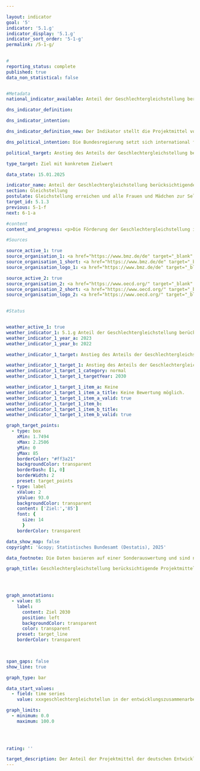 ```yaml
---

layout: indicator        
goal: '5'        
indicator: '5.1.g'        
indicator_display: '5.1.g'        
indicator_sort_order: '5-1-g'        
permalink: /5-1-g/        
        

#
reporting_status: complete        
published: true        
data_non_statistical: false        


#Metadata        
national_indicator_available: Anteil der Geschlechtergleichstellung berücksichtigenden Projektmittel in der deutschen Entwicklungszusammenarbeit        

dns_indicator_definition:         

dns_indicator_intention:         

dns_indicator_definition_new: Der Indikator stellt die Projektmittel von Projekten der deutschen Entwicklungszusammenarbeit, die Gleichstellung mitberücksichtigen (in Prozent) dar.        

dns_political_intention: Die Bundesregierung setzt sich international für die Gleichstellung der Geschlechter ein und arbeitet dafür mit verschiedenen Partnern zusammen. Gleiche Rechte, gleiche Pflichten, gleiche Chancen und gleiche Macht für Frauen und Männer sind explizite Ziele deutscher Entwicklungspolitik. Dabei ist es wichtig, neben Vorhaben, deren Hauptziel die Gleichstellung der Geschlechter ist, auch großvolumige Vorhaben etwa für Verkehrsinfrastruktur, soziale Sicherung, Gesundheit, Bildung <abbr title="und so weiter (et cetera)" tabindex="0">etc.</abbr> zu fördern, die Gleichstellungsaspekte als Nebenziel integrieren und so die gesamte Bevölkerung erreichen.        

political_target: Anstieg des Anteils der Geschlechtergleichstellung berücksichtigenden Projektmittel in der deutschen Entwicklungszusammenarbeit bis 2030&nbsp;auf ab dann mindestens 85&nbsp;Prozent        

type_target: Ziel mit konkretem Zielwert        

data_state: 15.01.2025        

indicator_name: Anteil der Geschlechtergleichstellung berücksichtigenden Projektmittel in der deutschen Entwicklungszusammenarbeit        
section: Gleichstellung        
postulate: Gleichstellung erreichen und alle Frauen und Mädchen zur Selbstbestimmung befähigen        
target_id: 5.1.3        
previous: 5-1-f        
next: 6-1-a        

#content         
content_and_progress: <p>Die Förderung der Geschlechtergleichstellung ist ein Bestandteil der deutschen Entwicklungszusammenarbeit (<abbr title="Entwicklungszusammenarbeit" tabindex="0">EZ</abbr>), der durch die Zuweisung von Projektmitteln umgesetzt wird, die auf dieses Ziel ausgerichtet sind. Der Anteil der Mittel, die in Projekten der deutschen <abbr title="Entwicklungszusammenarbeit" tabindex="0">EZ</abbr> der Förderung der Geschlechtergleichstellung zugewiesen werden, ist ein Indikator für die Umsetzung nationaler und internationaler Verpflichtungen zur Gleichstellung der Geschlechter.<br><br>Seit 1997&nbsp;ist die <abbr title="Organisation for Economic Co-operation and Development (Organisation für wirtschaftliche Zusammenarbeit und Entwicklung)" tabindex="0">OECD</abbr>-DAC-Kennung (Entwicklungsausschuss der Organisation für wirtschaftliche Zusammenarbeit und Entwicklung) für Geschlechtergleichstellung (<abbr title="Grundgesetz für die Bundesrepublik Deutschland" tabindex="0">GG</abbr>-Kennung) verbindlich, um sicherzustellen, dass Geschlechteraspekte in der internationalen Entwicklungszusammenarbeit berücksichtigt werden. Die <abbr title="Grundgesetz für die Bundesrepublik Deutschland" tabindex="0">GG</abbr>-Kennung unterscheidet zwischen Projekten mit der Kennung GG1&nbsp;und GG2. GG2-Projekte verfolgen die Gleichstellung der Geschlechter als Hauptziel, wobei die Förderung der Geschlechtergleichstellung und die Bekämpfung geschlechtsspezifischer Diskriminierung wesentliche Ziele des Vorhabens sind. Projekte mit der Kennung GG1&nbsp;berücksichtigen Geschlechteraspekte als wichtige, jedoch sekundäre Zielsetzung. Um sicherzustellen, dass Geschlechtergerechtigkeit auch in GG1-Projekten relevant ist, verlangt die <abbr title="Organisation for Economic Co-operation and Development (Organisation für wirtschaftliche Zusammenarbeit und Entwicklung)" tabindex="0">OECD</abbr> bei der Vergabe der GG1-Kennung eine Genderanalyse sowie das Vorhandensein von mindestens einem relevanten Output-Indikator.<br><br>In den Indikator werden sowohl GG1- als auch GG2-Projekte einbezogen. Während GG2-Projekte eine stärkere Fokussierung auf Geschlechtergleichstellung aufweisen, zeigen GG1-Projekte häufig eine größere Breitenwirksamkeit. GG1-Projekte beinhalten viele großvolumige Vorhaben zum Beispiel in den Bereichen Verkehrsinfrastruktur, soziale Sicherung, Gesundheit und Bildung, bei denen Gleichstellungsaspekte als Nebenziel integriert sind, um die gesamte Bevölkerung zu erreichen.</p>                

#Sources        

source_active_1: true
source_organisation_1: <a href="https://www.bmz.de/de" target="_blank" onclick="return confirm_alert('des Bundesministeriums für wirtschaftliche Zusammenarbeit und Entwicklung', 'De')">Bundesministerium für wirtschaftliche Zusammenarbeit und Entwicklung</a>
source_organisation_1_short: <a href="https://www.bmz.de/de" target="_blank" onclick="return confirm_alert('des Bundesministeriums für wirtschaftliche Zusammenarbeit und Entwicklung', 'De')">Bundesministerium für wirtschaftliche Zusammenarbeit und Entwicklung</a>
source_organisation_logo_1: <a href="https://www.bmz.de/de" target="_blank" onclick="return confirm_alert('des Bundesministeriums für wirtschaftliche Zusammenarbeit und Entwicklung', 'De')"><img src="https://dnsTestEnvironment.github.io/dns-indicators/public/OrgImgDe/bmz.png" alt="Bundesministerium für wirtschaftliche Zusammenarbeit und Entwicklung" title=" Klicken Sie hier um zur Homepage der Organisation Bundesministerium für wirtschaftliche Zusammenarbeit und Entwicklung zu gelangen." style="height:60px; width:148px; border:transparent"/></a>

source_active_2: true
source_organisation_2: <a href="https://www.oecd.org/" target="_blank" onclick="return confirm_alert('der Organisation für wirtschaftliche Zusammenarbeit und Entwicklung', 'De')">Organisation für wirtschaftliche Zusammenarbeit und Entwicklung</a>
source_organisation_2_short: <a href="https://www.oecd.org/" target="_blank" onclick="return confirm_alert('der Organisation für wirtschaftliche Zusammenarbeit und Entwicklung', 'De')">Organisation für wirtschaftliche Zusammenarbeit und Entwicklung</a>
source_organisation_logo_2: <a href="https://www.oecd.org/" target="_blank" onclick="return confirm_alert('der Organisation für wirtschaftliche Zusammenarbeit und Entwicklung', 'De')"><img src="https://dnsTestEnvironment.github.io/dns-indicators/public/OrgImgDe/oecd.png" alt="Organisation für wirtschaftliche Zusammenarbeit und Entwicklung" title=" Klicken Sie hier um zur Homepage der Organisation Organisation für wirtschaftliche Zusammenarbeit und Entwicklung zu gelangen." style="height:60px; width:148px; border:transparent"/></a>
        

#Status        


weather_active_1: true
weather_indicator_1: 5.1.g Anteil der Geschlechtergleichstellung berücksichtigenden Projektmittel in der deutschen Entwicklungszusammenarbeit
weather_indicator_1_year_a: 2023
weather_indicator_1_year_b: 2022

weather_indicator_1_target: Anstieg des Anteils der Geschlechtergleichstellung berücksichtigenden Projektmittel in der deutschen Entwicklungszusammenarbeit bis 2030&nbsp;auf ab dann mindestens 85&nbsp;Prozent

weather_indicator_1_target_1: Anstieg des Anteils der Geschlechtergleichstellung berücksichtigenden Projektmittel in der deutschen Entwicklungszusammenarbeit bis 2030&nbsp;auf ab dann mindestens 85&nbsp;%
weather_indicator_1_target_1_category: normal
weather_indicator_1_target_1_targetYear: 2030

weather_indicator_1_target_1_item_a: Keine
weather_indicator_1_target_1_item_a_title: Keine Bewertung möglich.
weather_indicator_1_target_1_item_a_valid: true
weather_indicator_1_target_1_item_b: 
weather_indicator_1_target_1_item_b_title: 
weather_indicator_1_target_1_item_b_valid: true        

graph_target_points:
  - type: box
    xMin: 1.7494
    xMax: 2.2506
    yMin: 0
    yMax: 85
    borderColor: "#ff3a21"
    backgroundColor: transparent
    borderDash: [1, 0]
    borderWidth: 2
    preset: target_points
  - type: label
    xValue: 2
    yValue: 93.0
    backgroundColor: transparent
    content: ['Ziel:','85']
    font: {
      size: 14
      }
    borderColor: transparent        

data_show_map: false        
copyright: '&copy; Statistisches Bundesamt (Destatis), 2025'        

data_footnote: Die Daten basieren auf einer Sonderauswertung und sind nicht öffentlich zugänglich.        

graph_title: Geschlechtergleichstellung berücksichtigende Projektmittel in der deutschen Entwicklungszusammenarbeit        

        


graph_annotations:
  - value: 85
    label:
      content: Ziel 2030
      position: left
      backgroundColor: transparent
      color: transparent
    preset: target_line
    borderColor: transparent        

        

span_gaps: false        
show_line: true        

graph_type: bar                

data_start_values: 
  - field: time series
    value: xxxgeschlechtergleichstellun in der entwicklungszusammenarbeit        

graph_limits: 
  - minimum: 0.0
    maximum: 100.0        

        

                                        
rating: ''        

target_description: Der Anteil der Projektmittel der deutschen Entwicklungszusammenarbeit der Geschlechtergleichstellung berücksichtigt soll bis 2030&nbsp;auf mindestens 85&nbsp;Prozent gesteigert werden.<br><br>Keine Bewertung möglich. Zu wenig Datenpunkte.        
---
```


